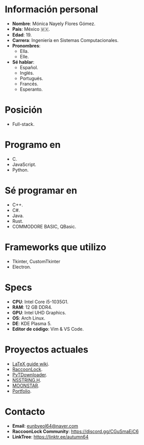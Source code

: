 # Información personal
* **Nombre**: Mónica Nayely Flores Gómez.
* **País**: México 🇲🇽.
* **Edad**: 19.
* **Carrera**: Ingeniería en Sistemas Computacionales.
* **Pronombres**:
  * Ella.
  * Elle.
* **Sé hablar**:
  * Español.
  * Inglés.
  * Portugués.
  * Francés.
  * Esperanto.
# Posición
* Full-stack.
# Programo en
  * C.
  * JavaScript.
  * Python.
# Sé programar en
  * C++.
  * C#.
  * Java.
  * Rust.
  * COMMODORE BASIC, QBasic.
# Frameworks que utilizo
  * Tkinter, CustomTkinter
  * Electron.
# Specs
  * **CPU**: Intel Core i5-1035G1.
  * **RAM**: 12 GB DDR4.
  * **GPU**: Intel UHD Graphics.
  * **OS**: Arch Linux.
  * **DE**: KDE Plasma 5.
  * **Editor de código**: Vim & VS Code.
# Proyectos actuales
  * [LaTeX guide wiki](https://codeberg.org/Autumn64/latexguide).
  * [RaccoonLock](https://codeberg.org/Autumn64/RaccoonLock).
  * [PyTDownloader](https://codeberg.org/Autumn64/PyTDownloader).
  * [NSSTRING.H](https://codeberg.org/Autumn64/nsstring.h).
  * [MOONSTAR](https://codeberg.org/Autumn64/moonstar).
  * [Portfolio](https://codeberg.org/Autumn64/portfolio).
# Contacto
  * **Email**: eunbyeol64@naver.com
  * **RaccoonLock Community**: https://discord.gg/CGuSmaEjC6
  * **LinkTree**: https://linktr.ee/autumn64
